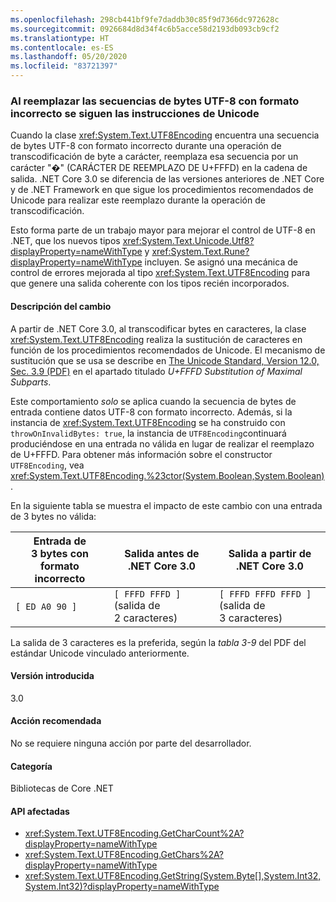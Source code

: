 ```yaml
---
ms.openlocfilehash: 298cb441bf9fe7daddb30c85f9d7366dc972628c
ms.sourcegitcommit: 0926684d8d34f4c6b5acce58d2193db093cb9cf2
ms.translationtype: HT
ms.contentlocale: es-ES
ms.lasthandoff: 05/20/2020
ms.locfileid: "83721397"
---
```

### <a name="replacing-ill-formed-utf-8-byte-sequences-follows-unicode-guidelines"></a>Al reemplazar las secuencias de bytes UTF-8 con formato incorrecto se siguen las instrucciones de Unicode

Cuando la clase <xref:System.Text.UTF8Encoding> encuentra una secuencia de bytes UTF-8 con formato incorrecto durante una operación de transcodificación de byte a carácter, reemplaza esa secuencia por un carácter "�" (CARÁCTER DE REEMPLAZO DE U+FFFD) en la cadena de salida. .NET Core 3.0 se diferencia de las versiones anteriores de .NET Core y de .NET Framework en que sigue los procedimientos recomendados de Unicode para realizar este reemplazo durante la operación de transcodificación.

Esto forma parte de un trabajo mayor para mejorar el control de UTF-8 en .NET, que los nuevos tipos <xref:System.Text.Unicode.Utf8?displayProperty=nameWithType> y <xref:System.Text.Rune?displayProperty=nameWithType> incluyen. Se asignó una mecánica de control de errores mejorada al tipo <xref:System.Text.UTF8Encoding> para que genere una salida coherente con los tipos recién incorporados.

#### <a name="change-description"></a>Descripción del cambio

A partir de .NET Core 3.0, al transcodificar bytes en caracteres, la clase <xref:System.Text.UTF8Encoding> realiza la sustitución de caracteres en función de los procedimientos recomendados de Unicode. El mecanismo de sustitución que se usa se describe en [The Unicode Standard, Version 12.0, Sec. 3.9 (PDF)](https://www.unicode.org/versions/Unicode12.0.0/ch03.pdf) en el apartado titulado _U+FFFD Substitution of Maximal Subparts_.

Este comportamiento _solo_ se aplica cuando la secuencia de bytes de entrada contiene datos UTF-8 con formato incorrecto. Además, si la instancia de <xref:System.Text.UTF8Encoding> se ha construido con `throwOnInvalidBytes: true`, la instancia de `UTF8Encoding`continuará produciéndose en una entrada no válida en lugar de realizar el reemplazo de U+FFFD. Para obtener más información sobre el constructor `UTF8Encoding`, vea <xref:System.Text.UTF8Encoding.%23ctor(System.Boolean,System.Boolean)>.

En la siguiente tabla se muestra el impacto de este cambio con una entrada de 3 bytes no válida:

| Entrada de 3 bytes con formato incorrecto | Salida antes de .NET Core 3.0          | Salida a partir de .NET Core 3.0        |
|-------------------------|--------------------------------------|-------------------------------------------|
| `[ ED A0 90 ]`          | `[ FFFD FFFD ]` (salida de 2 caracteres) | `[ FFFD FFFD FFFD ]` (salida de 3 caracteres) |

La salida de 3 caracteres es la preferida, según la _tabla 3-9_ del PDF del estándar Unicode vinculado anteriormente.

#### <a name="version-introduced"></a>Versión introducida

3.0

#### <a name="recommended-action"></a>Acción recomendada

No se requiere ninguna acción por parte del desarrollador.

#### <a name="category"></a>Categoría

Bibliotecas de Core .NET

#### <a name="affected-apis"></a>API afectadas

- <xref:System.Text.UTF8Encoding.GetCharCount%2A?displayProperty=nameWithType>
- <xref:System.Text.UTF8Encoding.GetChars%2A?displayProperty=nameWithType>
- <xref:System.Text.UTF8Encoding.GetString(System.Byte[],System.Int32,System.Int32)?displayProperty=nameWithType>

<!--

#### Affected APIs

- `Overload:System.Text.UTF8Encoding.GetCharCount`
- `Overload:System.Text.UTF8Encoding.GetChars`
- `M:System.Text.UTF8Encoding.GetString(System.Byte[],System.Int32,System.Int32)`

-->
